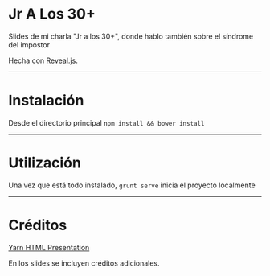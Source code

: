 # Jr A Los 30+
Slides de mi charla "Jr a los 30+", donde hablo también sobre el síndrome del impostor

Hecha con [Reveal.js](https://github.com/hakimel/reveal.js).

---

# __Instalación__

Desde el directorio principal `npm install && bower install`

---

# __Utilización__

Una vez que está todo instalado, `grunt serve` inicia el proyecto localmente

---

# __Créditos__

[Yarn HTML Presentation](https://github.com/ibbatta/yarn-presentation (utilizada como base))

En los slides se incluyen créditos adicionales.
